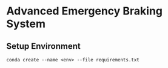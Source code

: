 # Advanced Emergency Braking System 

## Setup Environment
`conda create --name <env> --file requirements.txt`

